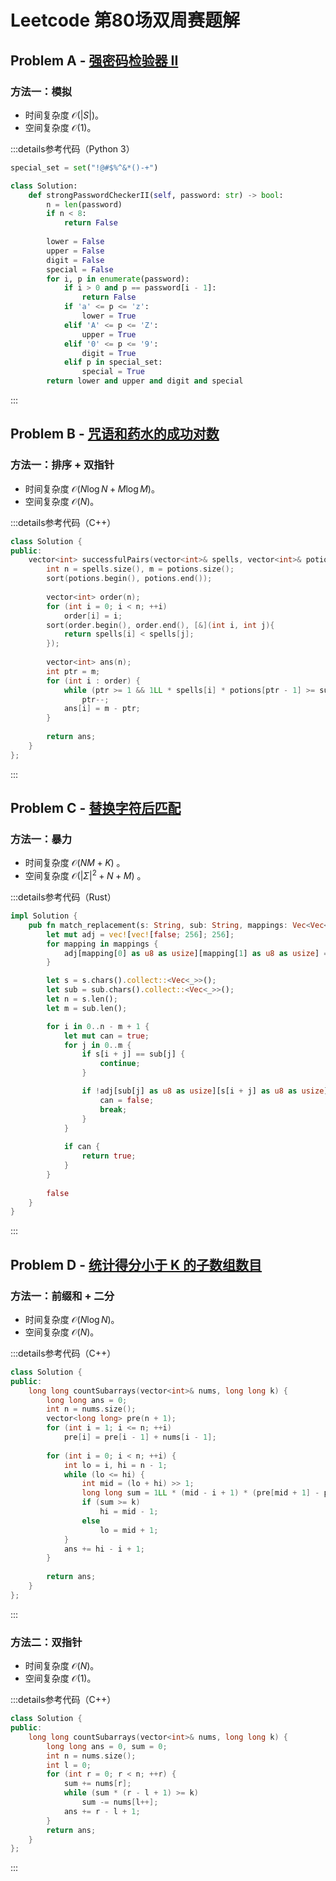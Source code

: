 # Leetcode 第80场双周赛题解

## Problem A - [强密码检验器 II](https://leetcode.cn/problems/strong-password-checker-ii/)

### 方法一：模拟

- 时间复杂度 $\mathcal{O}(|S|)$。
- 空间复杂度 $\mathcal{O}(1)$。

:::details参考代码（Python 3）

```python
special_set = set("!@#$%^&*()-+")

class Solution:
    def strongPasswordCheckerII(self, password: str) -> bool:
        n = len(password)
        if n < 8:
            return False
        
        lower = False
        upper = False
        digit = False
        special = False
        for i, p in enumerate(password):
            if i > 0 and p == password[i - 1]:
                return False
            if 'a' <= p <= 'z':
                lower = True
            elif 'A' <= p <= 'Z':
                upper = True
            elif '0' <= p <= '9':
                digit = True
            elif p in special_set:
                special = True
        return lower and upper and digit and special
```

:::

## Problem B - [咒语和药水的成功对数](https://leetcode.cn/problems/successful-pairs-of-spells-and-potions/)

### 方法一：排序 + 双指针

- 时间复杂度 $\mathcal{O}(N\log N + M\log M)$。
- 空间复杂度 $\mathcal{O}(N)$。

:::details参考代码（C++）

```cpp
class Solution {
public:
    vector<int> successfulPairs(vector<int>& spells, vector<int>& potions, long long success) {
        int n = spells.size(), m = potions.size();
        sort(potions.begin(), potions.end());
        
        vector<int> order(n);
        for (int i = 0; i < n; ++i)
            order[i] = i;
        sort(order.begin(), order.end(), [&](int i, int j){
            return spells[i] < spells[j]; 
        });
        
        vector<int> ans(n);
        int ptr = m;
        for (int i : order) {
            while (ptr >= 1 && 1LL * spells[i] * potions[ptr - 1] >= success)
                ptr--;
            ans[i] = m - ptr;
        }
        
        return ans;
    }
};
```

:::

## Problem C - [替换字符后匹配](https://leetcode.cn/problems/match-substring-after-replacement/)

### 方法一：暴力

- 时间复杂度 $\mathcal{O}(NM+K)$ 。
- 空间复杂度 $\mathcal{O}(|\Sigma|^2 + N + M)$ 。

:::details参考代码（Rust）

```rust
impl Solution {
    pub fn match_replacement(s: String, sub: String, mappings: Vec<Vec<char>>) -> bool {
        let mut adj = vec![vec![false; 256]; 256];
        for mapping in mappings {
            adj[mapping[0] as u8 as usize][mapping[1] as u8 as usize] = true;
        }

        let s = s.chars().collect::<Vec<_>>();
        let sub = sub.chars().collect::<Vec<_>>();
        let n = s.len();
        let m = sub.len();

        for i in 0..n - m + 1 {
            let mut can = true;
            for j in 0..m {
                if s[i + j] == sub[j] {
                    continue;
                }

                if !adj[sub[j] as u8 as usize][s[i + j] as u8 as usize] {
                    can = false;
                    break;
                }
            }
        
            if can {
                return true;
            }
        }
        
        false
    }
}
```

:::

## Problem D - [统计得分小于 K 的子数组数目](https://leetcode.cn/problems/count-subarrays-with-score-less-than-k/)

### 方法一：前缀和 + 二分

- 时间复杂度 $\mathcal{O}(N\log N)$。
- 空间复杂度 $\mathcal{O}(N)$。

:::details参考代码（C++）

```cpp
class Solution {
public:
    long long countSubarrays(vector<int>& nums, long long k) {
        long long ans = 0;
        int n = nums.size();
        vector<long long> pre(n + 1);
        for (int i = 1; i <= n; ++i)
            pre[i] = pre[i - 1] + nums[i - 1];
        
        for (int i = 0; i < n; ++i) {
            int lo = i, hi = n - 1;
            while (lo <= hi) {
                int mid = (lo + hi) >> 1;
                long long sum = 1LL * (mid - i + 1) * (pre[mid + 1] - pre[i]);
                if (sum >= k)
                    hi = mid - 1;
                else
                    lo = mid + 1;
            }
            ans += hi - i + 1;
        }
        
        return ans;
    }
};
```

:::

### 方法二：双指针

- 时间复杂度 $\mathcal{O}(N)$。
- 空间复杂度 $\mathcal{O}(1)$。

:::details参考代码（C++）

```cpp
class Solution {
public:
    long long countSubarrays(vector<int>& nums, long long k) {
        long long ans = 0, sum = 0;
        int n = nums.size();
        int l = 0;
        for (int r = 0; r < n; ++r) {
            sum += nums[r];
            while (sum * (r - l + 1) >= k)
                sum -= nums[l++];
            ans += r - l + 1;
        }
        return ans;
    }
};
```

:::
